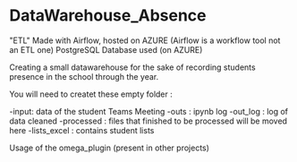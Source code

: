 # DataWarehouse_Absence
"ETL" Made with Airflow, hosted on AZURE (Airflow is a workflow tool not an ETL one)
PostgreSQL Database used (on AZURE)

Creating a small datawarehouse for the sake of recording students presence in the school through the year.

You will need to createt these empty folder :

 -input: data of the student Teams Meeting
 -outs : ipynb log
 -out_log : log of data cleaned
 -processed : files that finished to be processed will be moved here
 -lists_excel : contains student lists
  
Usage of the omega_plugin (present in other projects)
